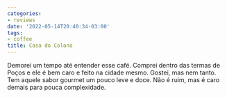 ```yaml
---
categories:
- reviews
date: '2022-05-14T20:40:34-03:00'
tags:
- coffee
title: Casa do Colono
---
```


Demorei um tempo até entender esse café. Comprei dentro das termas de Poços e ele é bem caro e feito na cidade mesmo. Gostei, mas nem tanto. Tem aquele sabor gourmet um pouco leve e doce. Não é ruim, mas é caro demais para pouca complexidade.